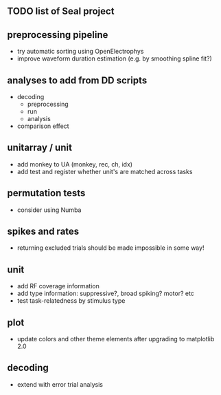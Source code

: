 TODO list of Seal project
-------------------------


preprocessing pipeline
----------------------
  - try automatic sorting using OpenElectrophys
  - improve waveform duration estimation (e.g. by smoothing spline fit?)


analyses to add from DD scripts
-------------------------------
  - decoding
    - preprocessing
    - run
    - analysis
  - comparison effect


unitarray / unit
----------------
  - add monkey to UA (monkey, rec, ch, idx)
  - add test and register whether unit's are matched across tasks


permutation tests
-----------------
  - consider using Numba


spikes and rates
----------------
  - returning excluded trials should be made impossible in some way!


unit
----
  - add RF coverage information
  - add type information: suppressive?, broad spiking? motor? etc
  - test task-relatedness by stimulus type


plot
----
  - update colors and other theme elements after upgrading to matplotlib 2.0



decoding
--------
  - extend with error trial analysis
